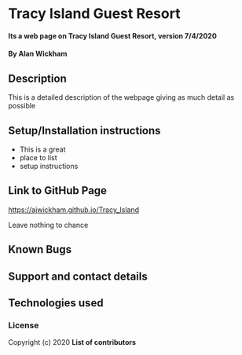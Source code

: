 # Tracy Island Guest Resort

#### Its a web page on Tracy Island Guest Resort, version 7/4/2020

#### By Alan Wickham

## Description

This is a detailed description of the webpage giving as much detail as possible

## Setup/Installation instructions

* This is a great
* place to list
* setup instructions

## Link to GitHub Page
https://ajwickham.github.io/Tracy_Island

Leave nothing to chance

## Known Bugs

## Support and contact details

## Technologies used

### License

Copyright (c) 2020 **List of contributors**

